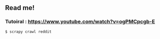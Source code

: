 ## Read me!
### Tutoiral : https://www.youtube.com/watch?v=ogPMCpcgb-E

```bash
$ scrapy crawl reddit
```